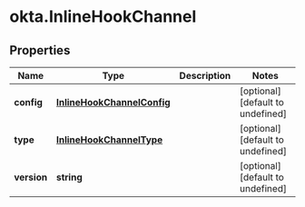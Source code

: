 # okta.InlineHookChannel

## Properties

Name | Type | Description | Notes
------------ | ------------- | ------------- | -------------
**config** | [**InlineHookChannelConfig**](InlineHookChannelConfig.md) |  | [optional] [default to undefined]
**type** | [**InlineHookChannelType**](InlineHookChannelType.md) |  | [optional] [default to undefined]
**version** | **string** |  | [optional] [default to undefined]


